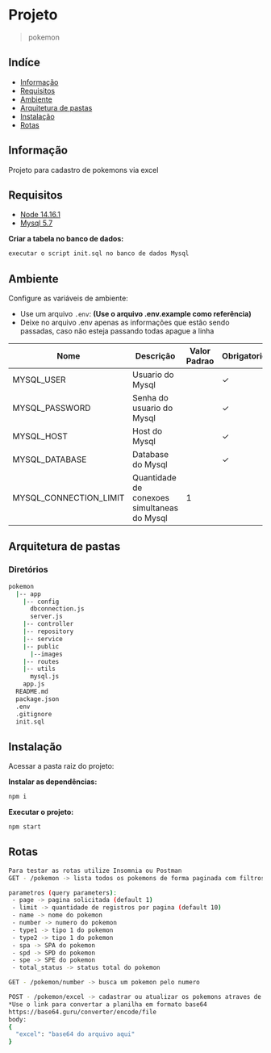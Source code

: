 # Projeto
> pokemon

## Indíce
* [Informação](#informação)
* [Requisitos](#requisitos)
* [Ambiente](#ambiente)
* [Arquitetura de pastas](#arquitetura-de-pastas)
* [Instalação](#instalação)
* [Rotas](#rotas)

## Informação
Projeto para cadastro de pokemons via excel

## Requisitos
* [Node 14.16.1](https://nodejs.org/en/)
* [Mysql 5.7](https://www.mysql.com/)

**Criar a tabela no banco de dados:**

```sh
executar o script init.sql no banco de dados Mysql
```

## Ambiente
Configure as variáveis de ambiente:
* Use um arquivo `.env`: **(Use o arquivo .env.example como referência)**
* Deixe no arquivo .env apenas as informações que estão sendo passadas, caso não esteja passando todas apague a linha

| Nome                           | Descrição                                                     | Valor Padrao | Obrigatorio |
|--------------------------------|---------------------------------------------------------------|--------------|-------------|
| MYSQL_USER                     | Usuario do Mysql                                              |              | &check;     |
| MYSQL_PASSWORD                 | Senha do usuario do Mysql                                     |              | &check;     |
| MYSQL_HOST                     | Host do Mysql                                                 |              | &check;     |
| MYSQL_DATABASE                 | Database do Mysql                                             |              | &check;     |
| MYSQL_CONNECTION_LIMIT         | Quantidade de conexoes simultaneas do Mysql                   |      1       |             |

## Arquitetura de pastas
### Diretórios
```bash
pokemon
  |-- app
    |-- config
      dbconnection.js
      server.js
    |-- controller
    |-- repository
    |-- service
    |-- public
      |--images
    |-- routes
    |-- utils
      mysql.js
    app.js
  README.md
  package.json
  .env
  .gitignore
  init.sql	
```

## Instalação

Acessar a pasta raiz do projeto:

**Instalar as dependências:**

```sh
npm i
```

**Executar o projeto:**

```sh
npm start
```

## Rotas

```bash
Para testar as rotas utilize Insomnia ou Postman
GET - /pokemon -> lista todos os pokemons de forma paginada com filtros (query na url)

parametros (query parameters):
 - page -> pagina solicitada (default 1)
 - limit -> quantidade de registros por pagina (default 10)
 - name -> nome do pokemon
 - number -> numero do pokemon
 - type1 -> tipo 1 do pokemon
 - type2 -> tipo 1 do pokemon
 - spa -> SPA do pokemon
 - spd -> SPD do pokemon
 - spe -> SPE do pokemon
 - total_status -> status total do pokemon
```

```bash
GET - /pokemon/number -> busca um pokemon pelo numero
```

```bash
POST - /pokemon/excel -> cadastrar ou atualizar os pokemons atraves de uma planilha
*Use o link para convertar a planilha em formato base64
https://base64.guru/converter/encode/file
body:
{
  "excel": "base64 do arquivo aqui"
}
```
